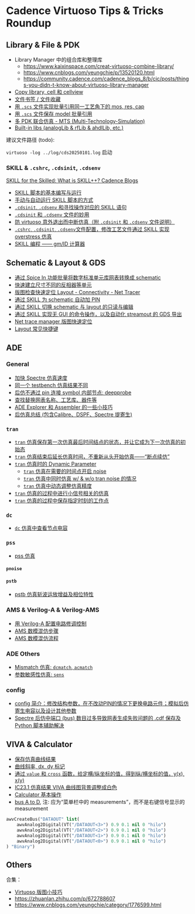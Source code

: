 # Cadence Virtuoso Tips & Tricks Roundup

## Library & File & PDK

- Library Manager 中的组合库和整理库
  - https://www.kaixinspace.com/creat-virtuoso-combine-library/
  - https://www.cnblogs.com/yeungchie/p/13520120.html
  - https://community.cadence.com/cadence_blogs_8/b/cic/posts/things-you-didn-t-know-about-virtuoso-library-manager
- [Copy library, cell 和 cellview](https://www.kaixinspace.com/virtuoso-copy/)
- [文件书签 / 文件收藏](https://www.xiaohongshu.com/user/profile/60bce751000000000101e227)
- [用 `.scs` 文件实现批量引用同一工艺角下的 mos, res, cap](https://zhuanlan.zhihu.com/p/588659964)
- [用 `.scs` 文件保存 model 批量引用](https://blog.csdn.net/qq_33599939/article/details/122505894#11scsmodel_19)
- [多 PDK 联合仿真 - MTS (Multi-Technology-Simulation)](https://zhuanlan.zhihu.com/p/1927021838178975825)
- [Built-in libs (analogLib & rfLib & ahdlLib, etc.)](built-in-libs.md)

建议文件路径 (todo):

`virtuoso -log ../log/cds20250101.log` 启动

### SKILL &  `.cshrc`, `.cdsinit`, `.cdsenv`

[SKILL for the Skilled: What is SKILL++? Cadence Blogs](https://community.cadence.com/cadence_blogs_8/b/cic/posts/skill-for-the-skilled-what-is-skill)

- [SKILL 脚本的基本编写与运行](https://www.zhihu.com/question/55715745/answer/3395432392)
- [手动与自动运行 SKILL 脚本的方式](https://www.xiaohongshu.com/user/profile/6345788e000000001802b944)
- [`.cdsinit`, `.cdsenv` 和寻找操作对应的 SKILL 语句](https://zhuanlan.zhihu.com/p/37215838)
- [`.cdsinit` 和 `.cdsenv` 文件的妙用](https://zhuanlan.zhihu.com/p/334782042)
- [防 virtuoso 意外退出而中断仿真（附 `.cdsinit` 和 `.cdsenv` 文件说明）](https://zhuanlan.zhihu.com/p/557858923)
- [ `.cshrc`, `.cdsinit`, `.cdsenv`文件配置，修改工艺文件通过 SKILL 实现 overstress 仿真](https://zhuanlan.zhihu.com/p/703004089)
- [SKILL 编程 —— gm/ID 计算器](https://zhuanlan.zhihu.com/p/665033979)

## Schematic & Layout & GDS

- [通过 Spice In 功能批量将数字标准单元库网表转换成 schematic](https://zhuanlan.zhihu.com/p/678951019)
- [快速建立尺寸不同的反相器等单元](https://blog.csdn.net/qq_40007892/article/details/119246219)
- [版图检查快速定位 Layout - Connectivity - Net Tracer](https://zhuanlan.zhihu.com/p/13366999517)
- [通过 SKILL 为 schematic 自动加 PIN](https://mp.weixin.qq.com/s/qxZB4m2CG69nmannkSiT5w)
- [通过 SKILL 切换 schematic 与 layout 的只读与编辑](https://www.xiaohongshu.com/user/profile/6345788e000000001802b944)
- [通过 SKILL 实现无 GUI 的命令操作，以及自动化 streamout 的 GDS 导出](https://zhuanlan.zhihu.com/p/6010155066)
- [Net trace manager 版图快速定位](https://zhuanlan.zhihu.com/p/13366999517)
- [Layout 常见快捷键](https://zhuanlan.zhihu.com/p/28770741048)

## ADE

### General

- [加快 Spectre 仿真速度](https://zhuanlan.zhihu.com/p/677379106)
- [同一个 testbench 仿真结果不同](https://zhuanlan.zhihu.com/p/14460437849)
- [后仿不通过 pin 连接 symbol 内部节点: deepprobe](https://www.xiaohongshu.com/user/profile/60bce751000000000101e227)
- [查找替换网表名称、工艺库、器件等](https://blog.csdn.net/qq_33599939/article/details/122505894#16_171)
- [ADE Explorer 和 Assembler 的一些小技巧](https://zhuanlan.zhihu.com/p/372495688)
- [后仿真总结 (包含Calibre、DSPF、Spectre 提寄生)](https://zhuanlan.zhihu.com/p/6580714389)

### `tran`

- [`tran` 仿真保存第一次仿真最后时间结点的状态，并让它成为下一次仿真的初始态](https://zhuanlan.zhihu.com/p/24416542)
- [`tran` 仿真结束后延长仿真时间，不重新从头开始仿真——“断点续仿”](https://zhuanlan.zhihu.com/p/142714596)
- [`tran` 仿真时的 Dynamic Parameter](https://zhuanlan.zhihu.com/p/392505085)
  - [`tran` 仿真在需要的时间点开启 noise](https://zhuanlan.zhihu.com/p/9915953761)
  - [`tran` 仿真中同时仿真 w/ & w/o tran noise 的情况](isnoisy.md)
  - [`tran` 仿真中动态调整仿真精度](https://community.cadence.com/cadence_blogs_8/b/cic/posts/dynamically-changing-spectre-x-solver-settings)
- [`tran` 仿真的过程中进行小信号相关的仿真](https://zhuanlan.zhihu.com/p/344932538)
- [`tran` 仿真的过程中保存指定时刻的工作点](https://zhuanlan.zhihu.com/p/26505281718)


### `dc`

- [`dc` 仿真中查看节点电容](https://zhuanlan.zhihu.com/p/1895118676316909837)

### `pss`

- [pss 仿真](https://zhuanlan.zhihu.com/p/16816066025)

#### `pnoise`


#### `pstb`

- [pstb 仿真斩波运放增益及相位特性](https://zhuanlan.zhihu.com/p/683249779)

### AMS & Verilog-A & Verilog-AMS

- [用 Verilog-A 配置电路修调控制](https://zhuanlan.zhihu.com/p/460423786)
- [AMS 数模混仿步骤](https://zhuanlan.zhihu.com/p/683070031)
- [AMS 数模混仿流程](https://zhuanlan.zhihu.com/p/8280687951)

### ADE Others

- [Mismatch 仿真: `dcmatch`, `acmatch`](https://www.xiaohongshu.com/user/profile/60bce751000000000101e227)
- [参数敏感性仿真: `sens`](https://www.xiaohongshu.com/user/profile/60bce751000000000101e227)

### config

- [config 简介：修改结构参数，在不改动PIN的情况下更换电路元件；模拟后仿寄生电容以及设计其他参数](https://zhuanlan.zhihu.com/p/614286236)
- [Spectre 后仿中端口 (bus) 数目过多导致网表生成失败问题的 .cdf 保存及 Python 脚本辅助解决](https://zhuanlan.zhihu.com/p/9576555642)



## VIVA & Calculator

- [保存仿真曲线结果](https://zhuanlan.zhihu.com/p/662309243)
- [曲线斜率, dx, dy 标记](https://blog.csdn.net/qq_33599939/article/details/122505894#4_38)
- [通过 `value` 和 `cross` 函数，给定横/纵坐标的值，得到纵/横坐标的值，y(x), x(y)](https://zhuanlan.zhihu.com/p/10093779489)
- [IC23.1 仿真结果 VIVA 曲线图背景调整成白色](https://zhuanlan.zhihu.com/p/8242343475)
- [Calculator 基本操作](https://zhuanlan.zhihu.com/p/461911657)
- [bus A to D](https://zhuanlan.zhihu.com/p/607779887), 注: 应为“菜单栏中的 measurements”，而不是右键信号显示的 measurement

```lisp
awvCreateBus("DATAOUT" list(
    awvAnalog2Digital(VT("/DATAOUT<3>") 0.9 0.1 nil 0 "hilo") 
    awvAnalog2Digital(VT("/DATAOUT<2>") 0.9 0.1 nil 0 "hilo") 
    awvAnalog2Digital(VT("/DATAOUT<1>") 0.9 0.1 nil 0 "hilo") 
    awvAnalog2Digital(VT("/DATAOUT<0>") 0.9 0.1 nil 0 "hilo")
) "Binary")
```

## Others

合集：

- [Virtuoso 版图小技巧](https://www.kaixinspace.com/virtuoso-tips/)
- https://zhuanlan.zhihu.com/p/672788607
- https://www.cnblogs.com/yeungchie/category/1776599.html
